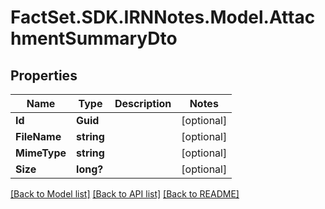 # FactSet.SDK.IRNNotes.Model.AttachmentSummaryDto

## Properties

Name | Type | Description | Notes
------------ | ------------- | ------------- | -------------
**Id** | **Guid** |  | [optional] 
**FileName** | **string** |  | [optional] 
**MimeType** | **string** |  | [optional] 
**Size** | **long?** |  | [optional] 

[[Back to Model list]](../README.md#documentation-for-models) [[Back to API list]](../README.md#documentation-for-api-endpoints) [[Back to README]](../README.md)

